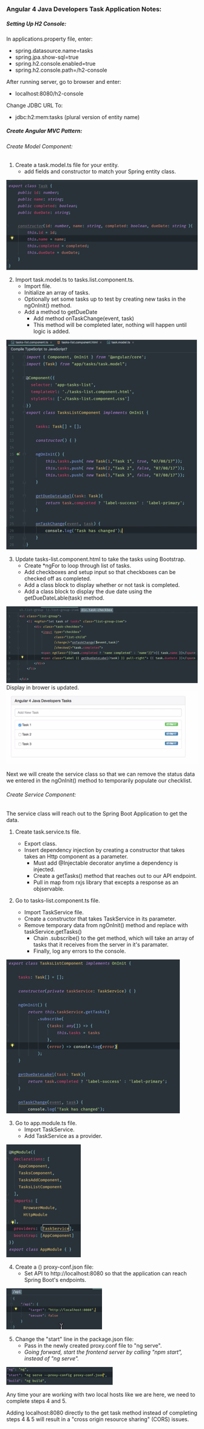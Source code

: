 ### Angular 4 Java Developers Task Application Notes:  

##### Setting Up H2 Console:  
In applications.property file, enter:  
* spring.datasource.name=tasks
* spring.jpa.show-sql=true
* spring.h2.console.enabled=true
* spring.h2.console.path=/h2-console  

After running server, go to browser and enter:  
* localhost:8080/h2-console  

Change JDBC URL To:  
* jdbc:h2:mem:tasks (plural version of entity name) 

##### Create Angular MVC Pattern:  
###### Create Model Component:
1. Create a task.model.ts file for your entity.
   * add fields and constructor to match your Spring entity class.  

![](Images/2019-12-24-14-45-57.png) 

2. Import task.model.ts to tasks.list.component.ts.  
     * Import file.  
    * Initialize an array of tasks.  
    * Optionally set some tasks up to test by creating new tasks in the ngOnInit() method. 
    * Add a method to getDueDate
      * Add method onTaskChange(event, task)  
      * This method will be completed later, nothing will happen until logic is added.  

![](Images/2019-12-24-15-14-56.png)  

3. Update tasks-list.component.html to take the tasks using Bootstrap.  
   * Create *ngFor to loop through list of tasks. 
   * Add checkboxes and setup input so that checkboxes can be checked off as completed.  
   * Add a class block to display whether or not task is completed.  
   * Add a class block to display the due date using the getDueDateLable(task) method.  
  
![](Images/2019-12-24-15-10-03.png)  
Display in brower is updated.
![](Images/2019-12-24-15-20-05.png)  

Next we will create the service class so that we can remove the status data we entered in the ngOnInit() method to temporarily populate our checklist.  

###### Create Service Component:  
The service class will reach out to the Spring Boot Application to get the data.  

1. Create task.service.ts file.  
   * Export class.
   * Insert dependency injection by creating a constructor that takes takes an Http component as a parameter.  
     * Must add @Injectable decorator anytime a dependency is injected.  
     * Create a getTasks() method that reaches out to our API endpoint.  
     * Pull in map from rxjs library that excepts a response as an objservable. 
   
2. Go to tasks-list.component.ts file.  
   * Import TaskService file.  
   * Create a constructor that takes TaskService in its parameter.  
   * Remove temporary data from ngOnInit() method and replace with taskService.getTasks()  
     * Chain .subscribe() to the get method, which will take an array of tasks that it receives from the server in it's paramater.
     * Finally, log any errors to the console.  

![](Images/2019-12-24-15-47-21.png)  

3. Go to app.module.ts file.  
   * Import TaskService.
   * Add TaskService as a provider. 
   
![](Images/2019-12-24-15-41-58.png) 

4. Create a () proxy-conf.json file:  
   * Set API to http://localhost:8080 so that the application can reach Spring Boot's endpoints.  

![](Images/2019-12-24-16-43-02.png)  

5. Change the "start" line in the package.json file:  
   * Pass in the newly created proxy.conf file to "ng serve".
   * *Going forward, start the frontend server by calling "npm start", instead of "ng serve".*  

![](Images/2019-12-24-16-47-45.png)  

Any time your are working with two local hosts like we are here, we need to complete steps 4 and 5. 

Adding localhost:8080 directly to the get task method instead of completing steps 4 & 5 will result in a "cross origin resource sharing" (CORS) issues.
 


